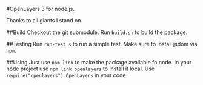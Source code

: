 #OpenLayers 3 for node.js.

Thanks to all giants I stand on.

##Build
Checkout the git submodule. Run `build.sh` to build the package.

##Testing
Run `run-test.s` to run a simple test. Make sure to install jsdom via `npm`.

##Using
Just use `npm link` to make the package available fo node. In your node project use `npm link openlayers` to install it local. Use `require("openlayers").OpenLayers` in your code.
